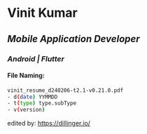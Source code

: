 # Vinit Kumar
## _Mobile Application Developer_
### _Android | Flutter_


#### File Naming:
```sh
vinit_resume_d240206-t2.1-v0.21.0.pdf
- d(date) YYMMDD
- t(type) type.subType
- v(version) 
```

edited by: https://dillinger.io/